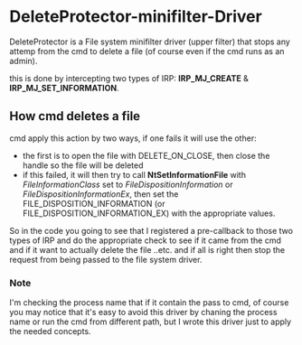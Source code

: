 # DeleteProtector-minifilter-Driver
DeleteProtector is a File system minifilter driver (upper filter) that stops any attemp from the cmd to delete a file (of course even if the cmd runs as an admin). 

this is done by intercepting two types of IRP: **IRP_MJ_CREATE** & **IRP_MJ_SET_INFORMATION**.

## How cmd deletes a file 
cmd apply this action by two ways, if one fails it will use the other:
- the first is to open the file with DELETE_ON_CLOSE, then close the handle so the file will be deleted
- if this failed, it will then try to call **NtSetInformationFile** with *FileInformationClass* set to *FileDispositionInformation* or *FileDispositionInformationEx*, then set the FILE_DISPOSITION_INFORMATION (or FILE_DISPOSITION_INFORMATION_EX) with the appropriate values.


So in the code you going to see that I registered a pre-callback to those two types of IRP and do the appropriate check to see if it came from the cmd and if it want to actually delete the file ..etc. and if all is right then stop the request from being passed to the file system driver.

### Note
I'm checking the process name that if it contain the pass to cmd, of course you may notice that it's easy to avoid this driver by chaning the process name or run the cmd from different path, but I wrote this driver just to apply the needed concepts.
